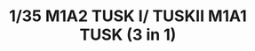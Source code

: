 ---
title: "1/35 M1A2 TUSK I/ TUSKII M1A1 TUSK (3 in 1)"
price: "TBA" 
desc: "Maketa"
img_path: "/assets/img/RFM5004.jpg"
brand: "N/A"
available: false
special_offer: false
new: false
soon: false
cat: "0010000"
subcat: "0010800"
subsubcat: "0N/A"
sifra: "RFM5004"
---